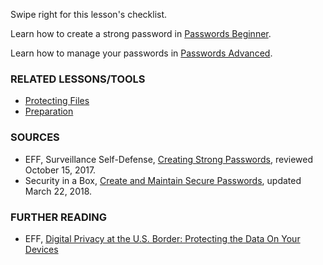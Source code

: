 [Title]: # (What now?)
[Order]: # (12)

Swipe right for this lesson's checklist.

Learn how to create a strong password in [Passwords Beginner](umbrella://lesson/passwords/0).

Learn how to manage your passwords in [Passwords Advanced](umbrella://lesson/passwords/1).

### RELATED LESSONS/TOOLS

*   [Protecting Files](umbrella://lesson/protecting-files)
*   [Preparation](umbrella://lesson/preparation) 

### SOURCES

* EFF, Surveillance Self-Defense, [Creating Strong Passwords](https://ssd.eff.org/en/module/creating-strong-passwords), reviewed October 15, 2017.
* Security in a Box, [Create and Maintain Secure Passwords](https://securityinabox.org/en/guide/passwords/), updated March 22, 2018. 

### FURTHER READING
 
*   EFF, [Digital Privacy at the U.S. Border: Protecting the Data On Your Devices](https://www.eff.org/wp/digital-privacy-us-border-2017)
